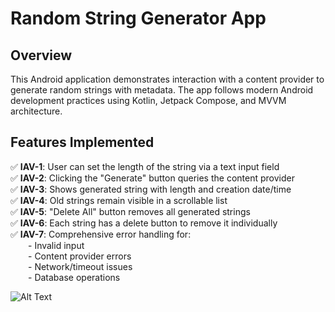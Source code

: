 # Random String Generator App

## Overview
This Android application demonstrates interaction with a content provider to generate random strings with metadata. The app follows modern Android development practices using Kotlin, Jetpack Compose, and MVVM architecture.

## Features Implemented

✅ **IAV-1**: User can set the length of the string via a text input field  
✅ **IAV-2**: Clicking the "Generate" button queries the content provider  
✅ **IAV-3**: Shows generated string with length and creation date/time  
✅ **IAV-4**: Old strings remain visible in a scrollable list  
✅ **IAV-5**: "Delete All" button removes all generated strings  
✅ **IAV-6**: Each string has a delete button to remove it individually  
✅ **IAV-7**: Comprehensive error handling for:  
  - Invalid input  
  - Content provider errors  
  - Network/timeout issues  
  - Database operations  

![Alt Text](screenshots/filename.png)